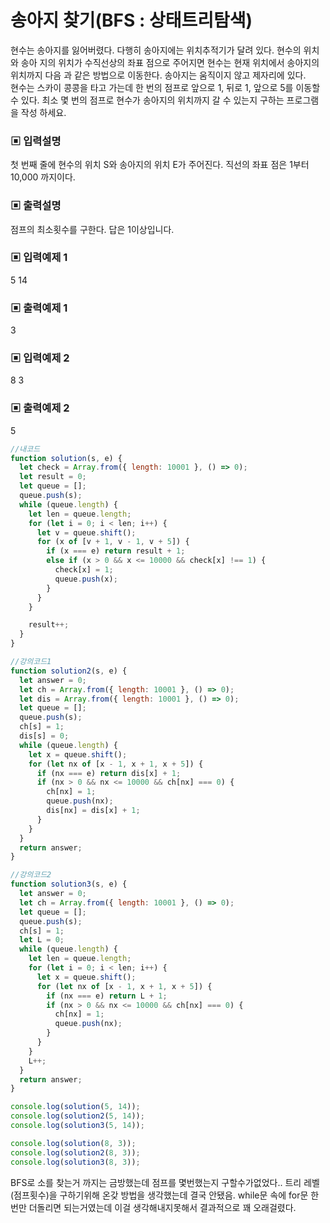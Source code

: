 # 송아지 찾기(BFS : 상태트리탐색)

현수는 송아지를 잃어버렸다. 다행히 송아지에는 위치추적기가 달려 있다. 현수의 위치와 송아 지의 위치가 수직선상의 좌표 점으로 주어지면 현수는 현재 위치에서 송아지의 위치까지 다음 과 같은 방법으로 이동한다. 송아지는 움직이지 않고 제자리에 있다.  
현수는 스카이 콩콩을 타고 가는데 한 번의 점프로 앞으로 1, 뒤로 1, 앞으로 5를 이동할 수 있다. 최소 몇 번의 점프로 현수가 송아지의 위치까지 갈 수 있는지 구하는 프로그램을 작성 하세요.

### ▣ 입력설명

첫 번째 줄에 현수의 위치 S와 송아지의 위치 E가 주어진다. 직선의 좌표 점은 1부터 10,000 까지이다.

### ▣ 출력설명

점프의 최소횟수를 구한다. 답은 1이상입니다.

### ▣ 입력예제 1

5 14

### ▣ 출력예제 1

3

### ▣ 입력예제 2

8 3

### ▣ 출력예제 2

5

```javascript
//내코드
function solution(s, e) {
  let check = Array.from({ length: 10001 }, () => 0);
  let result = 0;
  let queue = [];
  queue.push(s);
  while (queue.length) {
    let len = queue.length;
    for (let i = 0; i < len; i++) {
      let v = queue.shift();
      for (x of [v + 1, v - 1, v + 5]) {
        if (x === e) return result + 1;
        else if (x > 0 && x <= 10000 && check[x] !== 1) {
          check[x] = 1;
          queue.push(x);
        }
      }
    }

    result++;
  }
}

//강의코드1
function solution2(s, e) {
  let answer = 0;
  let ch = Array.from({ length: 10001 }, () => 0);
  let dis = Array.from({ length: 10001 }, () => 0);
  let queue = [];
  queue.push(s);
  ch[s] = 1;
  dis[s] = 0;
  while (queue.length) {
    let x = queue.shift();
    for (let nx of [x - 1, x + 1, x + 5]) {
      if (nx === e) return dis[x] + 1;
      if (nx > 0 && nx <= 10000 && ch[nx] === 0) {
        ch[nx] = 1;
        queue.push(nx);
        dis[nx] = dis[x] + 1;
      }
    }
  }
  return answer;
}

//강의코드2
function solution3(s, e) {
  let answer = 0;
  let ch = Array.from({ length: 10001 }, () => 0);
  let queue = [];
  queue.push(s);
  ch[s] = 1;
  let L = 0;
  while (queue.length) {
    let len = queue.length;
    for (let i = 0; i < len; i++) {
      let x = queue.shift();
      for (let nx of [x - 1, x + 1, x + 5]) {
        if (nx === e) return L + 1;
        if (nx > 0 && nx <= 10000 && ch[nx] === 0) {
          ch[nx] = 1;
          queue.push(nx);
        }
      }
    }
    L++;
  }
  return answer;
}

console.log(solution(5, 14));
console.log(solution2(5, 14));
console.log(solution3(5, 14));

console.log(solution(8, 3));
console.log(solution2(8, 3));
console.log(solution3(8, 3));
```

BFS로 소를 찾는거 까지는 금방했는데 점프를 몇번했는지 구할수가없었다.. 트리 레벨(점프횟수)을 구하기위해 온갖 방법을 생각했는데 결국 안됐음. while문 속에 for문 한번만 더돌리면 되는거였는데 이걸 생각해내지못해서 결과적으로 꽤 오래걸렸다.
